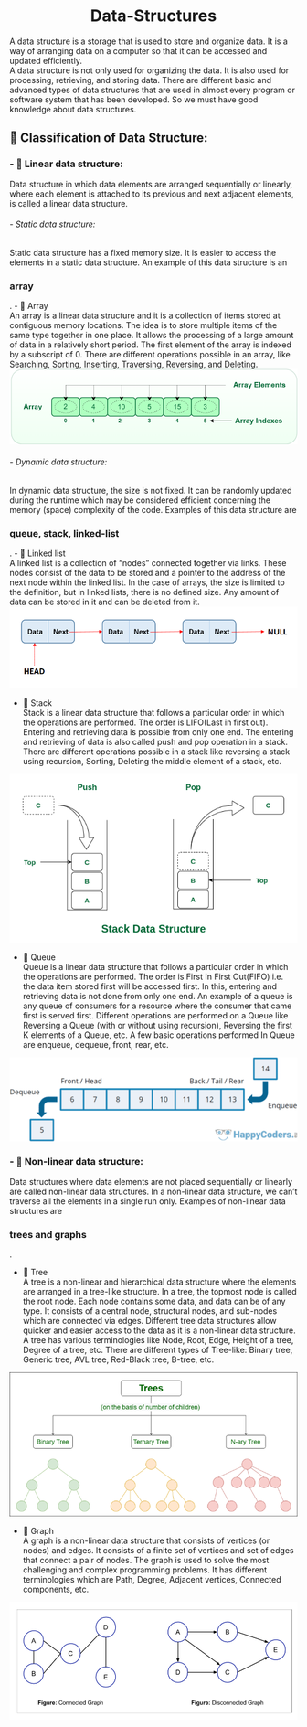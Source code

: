 <div align="center">

# Data-Structures
</div>

A data structure is a storage that is used to store and organize data. It is a way of arranging data on a computer so that it can be accessed and updated efficiently.
<br/>
A data structure is not only used for organizing the data. It is also used for processing, retrieving, and storing data. There are different basic and advanced types of data structures that are used in almost every program or software system that has been developed. So we must have good knowledge about data structures. 

## 🔶 Classification of Data Structure: 

### - 🔹 Linear data structure: 
Data structure in which data elements are arranged sequentially or linearly, where each element is attached to its previous and next adjacent elements, is called a linear data structure. 

<h6> - Static data structure: </h6>Static data structure has a fixed memory size. It is easier to access the elements in a static data structure. An example of this data structure is an <h3>array</h3>.
- 🔸 Array <br />
An array is a linear data structure and it is a collection of items stored at contiguous memory locations. The idea is to store multiple items of the same type together in one place. It allows the processing of a large amount of data in a relatively short period. The first element of the array is indexed by a subscript of 0. There are different operations possible in an array, like Searching, Sorting, Inserting, Traversing, Reversing, and Deleting.
<img src="src/array.png" />

<h6> - Dynamic data structure: </h6>In dynamic data structure, the size is not fixed. It can be randomly updated during the runtime which may be considered efficient concerning the memory (space) complexity of the code. Examples of this data structure are <h3>queue, stack, linked-list</h3>.
- 🔸 Linked list <br />
A linked list is a collection of “nodes” connected together via links. These nodes consist of the data to be stored and a pointer to the address of the next node within the linked list. In the case of arrays, the size is limited to the definition, but in linked lists, there is no defined size. Any amount of data can be stored in it and can be deleted from it.
<img src="src/linked-list.png" />

- 🔸 Stack <br />
Stack is a linear data structure that follows a particular order in which the operations are performed. The order is LIFO(Last in first out). Entering and retrieving data is possible from only one end. The entering and retrieving of data is also called push and pop operation in a stack. There are different operations possible in a stack like reversing a stack using recursion, Sorting, Deleting the middle element of a stack, etc. 
<img src="src/stack.png" />

- 🔸 Queue <br />
Queue is a linear data structure that follows a particular order in which the operations are performed. The order is First In First Out(FIFO) i.e. the data item stored first will be accessed first. In this, entering and retrieving data is not done from only one end. An example of a queue is any queue of consumers for a resource where the consumer that came first is served first. Different operations are performed on a Queue like Reversing a Queue (with or without using recursion), Reversing the first K elements of a Queue, etc. A few basic operations performed In Queue are enqueue, dequeue, front, rear, etc.
<img src="src/queue.png" />

### - 🔹 Non-linear data structure:
Data structures where data elements are not placed sequentially or linearly are called non-linear data structures. In a non-linear data structure, we can’t traverse all the elements in a single run only. Examples of non-linear data structures are <h3>trees and graphs</h3>.

- 🔸 Tree <br />
A tree is a non-linear and hierarchical data structure where the elements are arranged in a tree-like structure. In a tree, the topmost node is called the root node. Each node contains some data, and data can be of any type. It consists of a central node, structural nodes, and sub-nodes which are connected via edges. Different tree data structures allow quicker and easier access to the data as it is a non-linear data structure. A tree has various terminologies like Node, Root, Edge, Height of a tree, Degree of a tree, etc. 
There are different types of Tree-like: Binary tree, Generic tree, AVL tree, Red-Black tree, B-tree, etc.
<img src="src/tree.png" />

- 🔸 Graph <br />
A graph is a non-linear data structure that consists of vertices (or nodes) and edges. It consists of a finite set of vertices and set of edges that connect a pair of nodes. The graph is used to solve the most challenging and complex programming problems. It has different terminologies which are Path, Degree, Adjacent vertices, Connected components, etc.
<img src="src/graph.png" />

